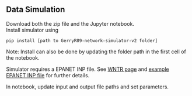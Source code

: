 ## Data Simulation
Download both the zip file and the Jupyter notebook.  
Install simulator using  
```
pip install [path to GerryR89-network-simulator-v2 folder]  
```
Note: Install can also be done by updating the folder path in the first cell of the notebook.  

Simulator requires a EPANET INP file. See [WNTR page](https://wntr.readthedocs.io/en/latest/waternetworkmodel.html) and [example EPANET INP file](https://github.com/USEPA/WNTR/blob/main/examples/networks/Net3.inp) for further details.  

In notebook, update input and output file paths and set parameters.  
<!-- List parameters and what the parameter does. -->
